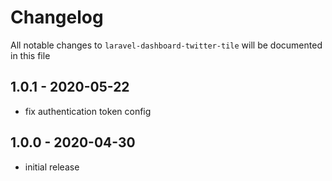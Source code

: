 # Changelog

All notable changes to `laravel-dashboard-twitter-tile` will be documented in this file

## 1.0.1 - 2020-05-22

- fix authentication token config

## 1.0.0 - 2020-04-30

- initial release
